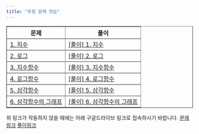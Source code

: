 ```yaml
---
title: "유형 문제 연습"
---
```

<table border="1">
<th>문제</th> <th>풀이</th> 
  <tr>
    <td class="tg-0lax"><a href="/pdf/1. 지수.pdf">1. 지수</a></td>
    <td class="tg-0lax"><a href="/pdf/%5B풀이%5D 1. 지수.pdf">[풀이] 1. 지수</a></td>
  </tr>
  <tr>
    <td class="tg-0lax"><a href="/pdf/2. 로그.pdf">2. 로그</a></td>
    <td class="tg-0lax"><a href="/pdf/%5B풀이%5D 2. 로그.pdf">[풀이] 2. 로그</a></td>
  </tr>
  <tr>
    <td class="tg-0lax"><a href="/pdf/gnwr/3. 지수함수.pdf">3. 지수함수</a></td>
    <td class="tg-0lax"><a href="/pdf/gnwr/%5B풀이%5D 3. 지수함수.pdf">[풀이] 3. 지수함수</a></td>
  </tr>
  <tr>
    <td class="tg-0lax"><a href="/pdf/gnwr/4. 로그함수.pdf">4. 로그함수</a></td>
    <td class="tg-0lax"><a href="/pdf/gnwr/%5B풀이%5D 4. 로그함수.pdf">[풀이] 4. 로그함수</a></td>
  </tr>
  <tr>
    <td class="tg-0lax"><a href="/pdf/gnwr/5. 삼각함수.pdf">5. 삼각함수</a></td>
    <td class="tg-0lax"><a href="/pdf/gnwr/%5B풀이%5D 5. 삼각함수.pdf">[풀이] 5. 삼각함수</a></td>
  </tr>
 <tr>
    <td class="tg-0lax"><a href="/pdf/gnwr/6. 삼각함수의 그래프.pdf">6. 삼각함수의 그래프</a></td>
    <td class="tg-0lax"><a href="/pdf/gnwr/%5B풀이%5D 6. 삼각함수의 그래프.pdf">[풀이] 6. 삼각함수의 그래프</a></td>
  </tr>
</table>

위 링크가 작동하지 않을 때에는 아래 구글드라이브 링크로 접속하시기 바랍니다.
[문제링크](https://drive.google.com/drive/folders/1P0WOPzLX3Ckxn5PX_NY3vo0GIaTkewgx)
[풀이링크](https://drive.google.com/drive/folders/1fbOXM93xIhCKjgg4CC21o1WWtWqE6n4R?usp=share_link)



